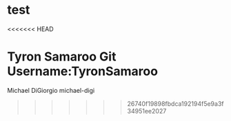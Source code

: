 # test
<<<<<<< HEAD


Tyron Samaroo Git Username:TyronSamaroo
=======
Michael DiGiorgio
michael-digi
>>>>>>> 26740f19898fbdca192194f5e9a3f34951ee2027
